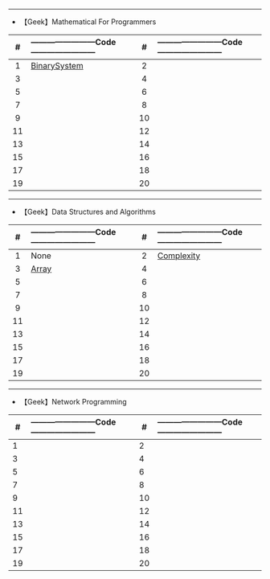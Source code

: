 ------



+ 【Geek】Mathematical For Programmers

| # | ————————Code———————— | # |————————Code———————— |
| :------: | :-------------- |  :------: | :-------------- |
|	1	|[BinarySystem](https://github.com/SherryShi0108/MyGeekCode/blob/master/MathematicalForProgrammers/01_BinarySystem.cs)|2| |
|	3	|	|4| |
|	5	|	|6| |
|7| |8| |
|9| |10| |
|11| |12| |
|13| |14| |
|15| |16| |
|17| |18| |
|19| |20| |



------



+ 【Geek】Data Structures and Algorithms

| # | ————————Code———————— | # | ————————Code———————— |
| :------: |  :------- | :------: | :------- |
|	1	|   None   | 2 | [Complexity](https://github.com/SherryShi0108/MyGeekCode/blob/master/Data%20Structures%20and%20Algorithms/CH02_Complexity.cs) |
| 3 | [Array](https://github.com/SherryShi0108/MyGeekCode/blob/master/Data%20Structures%20and%20Algorithms/CH03_Array.cs)     | 4 | |
| 5 |      | 6 | |
| 7 |      | 8 | |
| 9 |      | 10| |
| 11|      | 12| |
| 13|      | 14| |
| 15|      | 16| |
| 17 | | 18 | |
| 19 | | 20 | |



------



+ 【Geek】Network Programming

| #    | ————————Code———————— | #    | ————————Code———————— |
| ---- | :------------------- | ---- | :------------------- |
| 1    |                      | 2    |                      |
| 3    |                      | 4    |                      |
| 5    |                      | 6    |                      |
| 7    |                      | 8    |                      |
| 9    |                      | 10   |                      |
| 11   |                      | 12   |                      |
| 13   |                      | 14   |                      |
| 15   |                      | 16   |                      |
| 17   |                      | 18   |                      |
| 19   |                      | 20   |                      |

